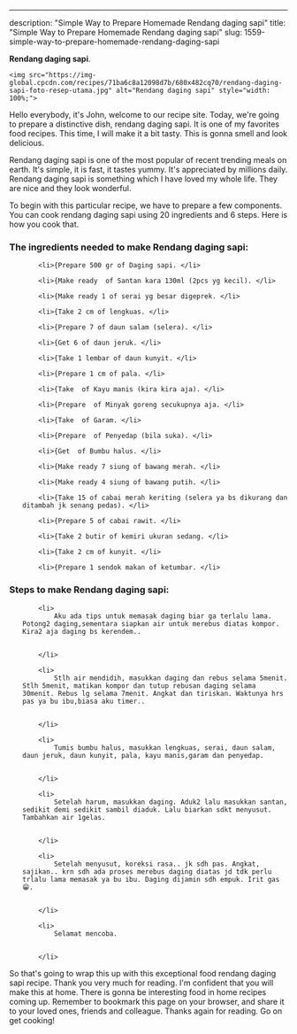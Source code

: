 ---
description: "Simple Way to Prepare Homemade Rendang daging sapi"
title: "Simple Way to Prepare Homemade Rendang daging sapi"
slug: 1559-simple-way-to-prepare-homemade-rendang-daging-sapi

<p>
	<strong>Rendang daging sapi</strong>. 
	
</p>
<p>
	
	<img src="https://img-global.cpcdn.com/recipes/71ba6c8a12098d7b/680x482cq70/rendang-daging-sapi-foto-resep-utama.jpg" alt="Rendang daging sapi" style="width: 100%;">
	
	
</p>
<p>
	Hello everybody, it's John, welcome to our recipe site. Today, we're going to prepare a distinctive dish, rendang daging sapi. It is one of my favorites food recipes. This time, I will make it a bit tasty. This is gonna smell and look delicious.
</p>
	
<p>
	
</p>
<p>
	Rendang daging sapi is one of the most popular of recent trending meals on earth. It's simple, it is fast, it tastes yummy. It's appreciated by millions daily. Rendang daging sapi is something which I have loved my whole life. They are nice and they look wonderful.
</p>

<p>
To begin with this particular recipe, we have to prepare a few components. You can cook rendang daging sapi using 20 ingredients and 6 steps. Here is how you cook that.
</p>

<h3>The ingredients needed to make Rendang daging sapi:</h3>

<ol>
	
		<li>{Prepare 500 gr of Daging sapi. </li>
	
		<li>{Make ready  of Santan kara 130ml (2pcs yg kecil). </li>
	
		<li>{Make ready 1 of serai yg besar digeprek. </li>
	
		<li>{Take 2 cm of lengkuas. </li>
	
		<li>{Prepare 7 of daun salam (selera). </li>
	
		<li>{Get 6 of daun jeruk. </li>
	
		<li>{Take 1 lembar of daun kunyit. </li>
	
		<li>{Prepare 1 cm of pala. </li>
	
		<li>{Take  of Kayu manis (kira kira aja). </li>
	
		<li>{Prepare  of Minyak goreng secukupnya aja. </li>
	
		<li>{Take  of Garam. </li>
	
		<li>{Prepare  of Penyedap (bila suka). </li>
	
		<li>{Get  of Bumbu halus. </li>
	
		<li>{Make ready 7 siung of bawang merah. </li>
	
		<li>{Make ready 4 siung of bawang putih. </li>
	
		<li>{Take 15 of cabai merah keriting (selera ya bs dikurang dan ditambah jk senang pedas). </li>
	
		<li>{Prepare 5 of cabai rawit. </li>
	
		<li>{Take 2 butir of kemiri ukuran sedang. </li>
	
		<li>{Take 2 cm of kunyit. </li>
	
		<li>{Prepare 1 sendok makan of ketumbar. </li>
	
</ol>
<p>
	
</p>

<h3>Steps to make Rendang daging sapi:</h3>

<ol>
	
		<li>
			Aku ada tips untuk memasak daging biar ga terlalu lama. Potong2 daging,sementara siapkan air untuk merebus diatas kompor. Kira2 aja daging bs kerendem..
			
			
		</li>
	
		<li>
			Stlh air mendidih, masukkan daging dan rebus selama 5menit. Stlh 5menit, matikan kompor dan tutup rebusan daging selama 30menit. Rebus lg selama 7menit. Angkat dan tiriskan. Waktunya hrs pas ya bu ibu,biasa aku timer..
			
			
		</li>
	
		<li>
			Tumis bumbu halus, masukkan lengkuas, serai, daun salam, daun jeruk, daun kunyit, pala, kayu manis,garam dan penyedap.
			
			
		</li>
	
		<li>
			Setelah harum, masukkan daging. Aduk2 lalu masukkan santan, sedikit demi sedikit sambil diaduk. Lalu biarkan sdkt menyusut. Tambahkan air 1gelas.
			
			
		</li>
	
		<li>
			Setelah menyusut, koreksi rasa.. jk sdh pas. Angkat, sajikan.. krn sdh ada proses merebus daging diatas jd tdk perlu trlalu lama memasak ya bu ibu. Daging dijamin sdh empuk. Irit gas 😁.
			
			
		</li>
	
		<li>
			Selamat mencoba.
			
			
		</li>
	
</ol>

<p>
	
</p>

<p>
	So that's going to wrap this up with this exceptional food rendang daging sapi recipe. Thank you very much for reading. I'm confident that you will make this at home. There is gonna be interesting food in home recipes coming up. Remember to bookmark this page on your browser, and share it to your loved ones, friends and colleague. Thanks again for reading. Go on get cooking!
</p>
